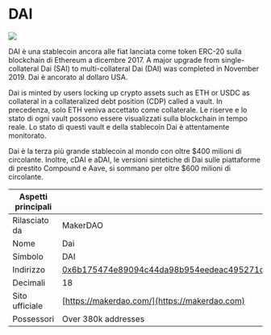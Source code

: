 # DAI

![](../../.gitbook/assets/dai.png)

DAI è una stablecoin ancora alle fiat lanciata come token ERC-20 sulla blockchain di Ethereum a dicembre 2017. A major upgrade from single-collateral Dai (SAI) to multi-collateral Dai (DAI) was completed in November 2019. Dai è ancorato al dollaro USA.

Dai is minted by users locking up crypto assets such as ETH or USDC as collateral in a collateralized debt position (CDP) called a vault. In precedenza, solo ETH veniva accettato come collaterale. Le riserve e lo stato di ogni vault possono essere visualizzati sulla blockchain in tempo reale. Lo stato di questi vault e della stablecoin Dai è attentamente monitorato.

Dai è la terza più grande stablecoin al mondo con oltre $400 milioni di circolante. Inoltre, cDAI e aDAI, le versioni sintetiche di Dai sulle piattaforme di prestito Compound e Aave, si sommano per oltre $600 milioni di circolante.

| Aspetti principali |                                                                                                                     |
| ------------------ | ------------------------------------------------------------------------------------------------------------------- |
| Rilasciato da      | MakerDAO                                                                                                            |
| Nome               | Dai                                                                                                                 |
| Simbolo            | DAI                                                                                                                 |
| Indirizzo          | [0x6b175474e89094c44da98b954eedeac495271d0f](https://etherscan.io/token/0x6b175474e89094c44da98b954eedeac495271d0f) |
| Decimali           | 18                                                                                                                  |
| Sito ufficiale     | [https://makerdao.com/](https://makerdao.com)                                                                       |
| Possessori         | Over 380k addresses                                                                                                 |
